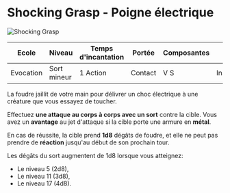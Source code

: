 # Shocking Grasp - Poigne électrique

![Shocking Grasp](../.../_images/ShokingGrasp.png)

|Ecole|Niveau|Temps d'incantation|Portée|Composantes|Durée|
|-|-|-|-|-|-|
|Evocation|Sort mineur|1 Action|Contact|V S|Instantanée|

La foudre jaillit de votre main pour délivrer un choc électrique à une créature que vous essayez de toucher. 

Effectuez **une attaque au corps à corps avec un sort** contre la cible. Vous avez un **avantage** au jet d'attaque si la cible porte une armure en **métal**. 

En cas de réussite, la cible prend **1d8** dégâts de foudre, et elle ne peut pas prendre de **réaction** jusqu'au début de son prochain tour.

Les dégâts du sort augmentent de 1d8 lorsque vous atteignez:

* Le niveau 5 (2d8),
* Le niveau 11 (3d8), 
* Le niveau 17 (4d8).